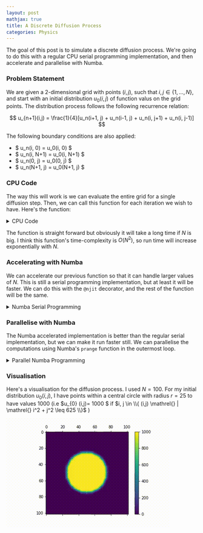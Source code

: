 ```yaml
---
layout: post
mathjax: true
title: A Discrete Diffusion Process
categories: Physics
---
```


The goal of this post is to simulate a discrete diffusion process. We're going to do this with a regular CPU serial programming implementation, and then accelerate and parallelise with Numba. 

### Problem Statement 

We are given a 2-dimensional grid with points $(i,j)$, such that $i,j\in \{1,\dots, N \}$, and start with an initial distribution $u_0 (i,j)$ of function valus on the grid points. The distribution process follows the following recurrence relation: 

$$
u_{n+1}(i,j) = \frac{1}{4}[u_n(i+1, j) + u_n(i-1, j) + u_n(i, j+1) + u_n(i, j-1)]
$$

The following boundary conditions are also applied:

* $ u_n(i, 0) = u_0(i, 0) $
* $ u_n(i, N+1) = u_0(i, N+1) $
* $ u_n(0, j) = u_0(0, j) $
* $ u_n(N+1, j) = u_0(N+1, j) $


### CPU Code

The way this will work is we can evaluate the entire grid for a single diffusion step. Then, we can call this function for each iteration we wish to have. Here's the function: 

<details>
    <summary> CPU Code </summary>
<p>

```python
import numpy as np
### Regular Python Function ###

def diffusion_iteration(un):
    """
    Perform one diffusion step for all given grid points.
    
    Parameters
    ----------
    un : numpy.ndarray
        Numpy array of type `float64` and dimension (N + 2, N + 2) that stores the
        function values at step n.
        
    This function returns a Numpy array of dimension (N + 2, N + 2) of type `float64`
    that contains the function values after performing one step of the above diffusion
    iteration.
    """
    
    n = np.shape(un)[0] - 2 # we set n = (N + 2) - 2 = N
    result = np.copy(un)
    
    ## Distribution Process for each cell not on the boundary 
    for i in range(1,n+1):    # Note: indices range from 1 to n to exclude the boundary cells
        for j in range(1,n+1): 
            # Taking the average of the four surrounding grid points
            result[i,j] = (un[i+1, j] + un[i-1, j] + un[i, j+1] + un[i, j-1])/4
  
    return result
```

</p>
</details>

The function is straight forward but obviously it will take a long time if $N$ is big. I think this function's time-complexity is $O (N^2)$, so run time will increase exponentially with $N$. 


### Accelerating with Numba 

We can accelerate our previous function so that it can handle larger values of $N$. This is still a serial programming implementation, but at least it will be faster. We can do this with the ``@njit`` decorator, and the rest of the function will be the same. 

<details>
    <summary> Numba Serial Programming </summary>
<p>

```python
from numba import njit, prange

### Serial Numba Implementation ###
    ## The only difference with this function is the addition of @njit decorator

@njit
def diffusion_iteration1(un):
    """
    Perform one diffusion step for all given grid points.
    
    Parameters
    ----------
    un : numpy.ndarray
        Numpy array of type `float64` and dimension (N + 2, N + 2) that stores the
        function values at step n.
        
    This function returns a Numpy array of dimension (N + 2, N + 2) of type `float64`
    that contains the function values after performing one step of the above diffusion
    iteration.
    """

    n = np.shape(un)[0] - 2 # we set n = (N + 2) - 2 = N
    result = np.copy(un)
    
    ## Distribution Process for each cell not on the boundary 
    for i in range(1,n+1):    # Note: indices range from 1 to n to exclude the boundary cells
        for j in range(1,n+1): 
            result[i,j] = (un[i+1, j] + un[i-1, j] + un[i, j+1] + un[i, j-1])/4
            # Taking the average of the four surrounding grid points
    
    return result
```
</p>
</details>


### Parallelise with Numba

The Numba accelerated implementation is better than the regular serial implementation, but we can make it run faster still. We can parallelise the computations using Numba's ``prange`` function in the outermost loop. 

<details>
    <summary> Parallel Numba Programming </summary>
<p>

```python
## Parallel Numba Implementation

@njit(['float64[:,:](float64[:,:])'], parallel = True)
def diffusion_iteration2(un):
    """
    Perform one diffusion step for all given grid points.
    
    Parameters
    ----------
    un : numpy.ndarray
        Numpy array of type `float64` and dimension (N + 2, N + 2) that stores the
        function values at step n.
        
    This function returns a Numpy array of dimension (N + 2, N + 2) of type `float64`
    that contains the function values after performing one step of the above diffusion
    iteration.
    """

    n = np.shape(un)[0] - 2 # we set n = (N + 2) - 2 = N
    result = np.copy(un)
    
    ## Distribution Process for each cell not on the boundary 
    for i in prange(1,n+1):    # Note: indices range from 1 to n to exclude the boundary cells
        for j in range(1,n+1): 
            result[i,j] = (un[i+1, j] + un[i-1, j] + un[i, j+1] + un[i, j-1])/4
            # Taking the average of the four surrounding grid points
  
    return result
```
</p>
</details>


### Visualisation 

Here's a visualisation for the diffusion process. I used $N=100$. For my initial distribution $u_{0} (i,j)$, I have points within a central circle with radius $r=25$ to have values 1000 (i.e $u_{0} (i,j)= 1000 $ if $i, j \in \\{ (i,j) \mathrel{} | \mathrel{} i^2 + j^2 \leq 625 \\}$ )

![](/Images/Diffusion/Diffusion.gif)